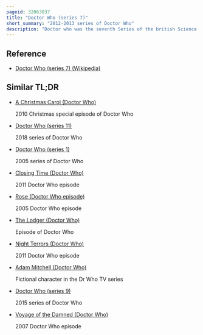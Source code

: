 ```yaml
---
pageid: 32063037
title: "Doctor Who (series 7)"
short_summary: "2012-2013 series of Doctor Who"
description: "Doctor who was the seventh Series of the british Science Fiction Television Programme screened in the united Kingdom on Bbc one and split into two Parts as the previous Series had been. Following its Premiere on 1 September 2012, the Series aired weekly with five Episodes until 29 September. The remaining eight Episodes were broadcast from 30 March to 18 may 2013. The 2012 Christmas special, 'the Snowmen', aired separately from the main Series and introduced a new Tardis Interior, Title Sequence, Theme Tune, and Outfit for the Doctor."
---
```


## Reference

- [Doctor Who (series 7) (Wikipedia)](https://en.wikipedia.org/?curid=32063037)

## Similar TL;DR

- [A Christmas Carol (Doctor Who)](/tldr/en/a-christmas-carol-doctor-who)

  2010 Christmas special episode of Doctor Who

- [Doctor Who (series 11)](/tldr/en/doctor-who-series-11)

  2018 series of Doctor Who

- [Doctor Who (series 1)](/tldr/en/doctor-who-series-1)

  2005 series of Doctor Who

- [Closing Time (Doctor Who)](/tldr/en/closing-time-doctor-who)

  2011 Doctor Who episode

- [Rose (Doctor Who episode)](/tldr/en/rose-doctor-who-episode)

  2005 Doctor Who episode

- [The Lodger (Doctor Who)](/tldr/en/the-lodger-doctor-who)

  Episode of Doctor Who

- [Night Terrors (Doctor Who)](/tldr/en/night-terrors-doctor-who)

  2011 Doctor Who episode

- [Adam Mitchell (Doctor Who)](/tldr/en/adam-mitchell-doctor-who)

  Fictional character in the Dr Who TV series

- [Doctor Who (series 9)](/tldr/en/doctor-who-series-9)

  2015 series of Doctor Who

- [Voyage of the Damned (Doctor Who)](/tldr/en/voyage-of-the-damned-doctor-who)

  2007 Doctor Who episode
